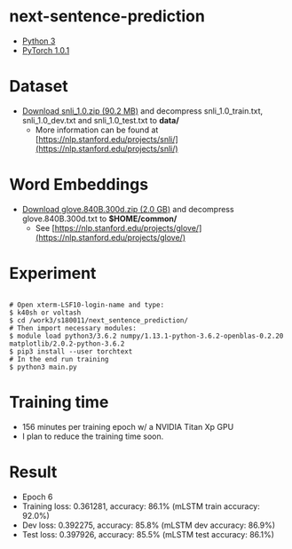 # next-sentence-prediction

* [Python 3](https://www.python.org/downloads/)
* [PyTorch 1.0.1](https://pytorch.org/)

# Dataset
* [Download snli_1.0.zip (90.2 MB)](https://nlp.stanford.edu/projects/snli/snli_1.0.zip) and decompress snli_1.0_train.txt, snli_1.0_dev.txt and snli_1.0_test.txt to __data/__
    * More information can be found at [https://nlp.stanford.edu/projects/snli/](https://nlp.stanford.edu/projects/snli/)

# Word Embeddings
* [Download glove.840B.300d.zip (2.0 GB)](http://nlp.stanford.edu/data/glove.840B.300d.zip) and decompress glove.840B.300d.txt to __$HOME/common/__
    * See [https://nlp.stanford.edu/projects/glove/](https://nlp.stanford.edu/projects/glove/)

# Experiment
```

# Open xterm-LSF10-login-name and type:
$ k40sh or voltash
$ cd /work3/s180011/next_sentence_prediction/
# Then import necessary modules:
$ module load python3/3.6.2 numpy/1.13.1-python-3.6.2-openblas-0.2.20 matplotlib/2.0.2-python-3.6.2
$ pip3 install --user torchtext
# In the end run training
$ python3 main.py 
``` 

# Training time
* 156 minutes per training epoch w/ a NVIDIA Titan Xp GPU
* I plan to reduce the training time soon.

# Result
* Epoch 6
* Training loss: 0.361281, accuracy: 86.1% (mLSTM train accuracy: 92.0%)
* Dev loss: 0.392275, accuracy: 85.8% (mLSTM dev accuracy: 86.9%)
* Test loss: 0.397926, accuracy: 85.5% (mLSTM test accuracy: 86.1%)
